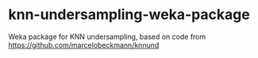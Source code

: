 # knn-undersampling-weka-package
Weka package for KNN undersampling, based on code from https://github.com/marcelobeckmann/knnund
